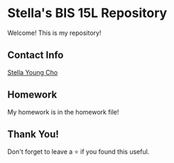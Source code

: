 # Stella's BIS 15L Repository

Welcome! This is my repository!

## Contact Info

[Stella Young Cho](mailto:youcho@ucdavis.edu)  

## Homework

My homework is in the homework file!

## Thank You!  

Don't forget to leave a ⭐ if you found this useful.
